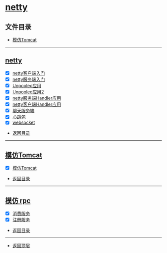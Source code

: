 
# [netty](../README.md)

## 文件目录

- [模仿Tomcat](#模仿Tomcat)

--------------------

## [netty](src/main/java/com/cpucode/netty)

- [x] [netty客户端入门](src/main/java/com/cpucode/netty/simple/NettyClientHandler.java)
- [x] [netty服务端入门](src/main/java/com/cpucode/netty/simple/NettyServerHandler.java)
- [x] [Unpooled应用](src/main/java/com/cpucode/netty/by/te/buf/NettyByteBuf01.java)
- [x] [Unpooled应用2](src/main/java/com/cpucode/netty/by/te/buf/NettyByteBuf02.java)
- [x] [netty服务端Handler应用](src/main/java/com/cpucode/netty/handler/server/MyServer.java)
- [x] [netty客户端Handler应用](src/main/java/com/cpucode/netty/handler/client/MyClient.java)
- [x] [聊天服务端](src/main/java/com/cpucode/netty/chat/group/GroupChatServer.java)
- [x] [心跳包](src/main/java/com/cpucode/netty/heart/beat/MyServer.java)
- [x] [websocket](src/main/java/com/cpucode/netty/websocket/MyServer.java)

- [返回目录](#文件目录)

--------------------

## [模仿Tomcat](src/main/java/com/cpucode/netty/io/bin/tomcat)

- [x] [模仿Tomcat](src/main/java/com/cpucode/netty/io/bin/tomcat/CpTomcat.java)

- [返回目录](#文件目录)

-------------

## [模仿 rpc](src/main/java/com/cpucode/netty/rpc)

- [x] [消费服务](src/main/java/com/cpucode/netty/rpc/consumer/RpcConsumer.java)
- [x] [注册服务](src/main/java/com/cpucode/netty/rpc/registry/RpcRegistry.java)

- [返回目录](#文件目录)

-------------

- [返回顶层](../README.md)